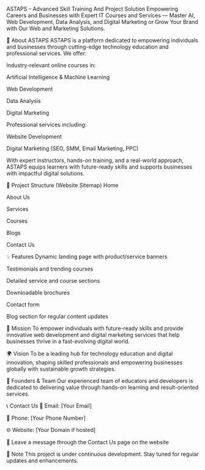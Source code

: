ASTAPS – Advanced Skill Training And Project Solution
Empowering Careers and Businesses with Expert IT Courses and Services — Master AI, Web Development, Data Analysis, and Digital Marketing or Grow Your Brand with Our Web and Marketing Solutions.

🚀 About ASTAPS
ASTAPS is a platform dedicated to empowering individuals and businesses through cutting-edge technology education and professional services. We offer:

Industry-relevant online courses in:

Artificial Intelligence & Machine Learning

Web Development

Data Analysis

Digital Marketing

Professional services including:

Website Development

Digital Marketing (SEO, SMM, Email Marketing, PPC)

With expert instructors, hands-on training, and a real-world approach, ASTAPS equips learners with future-ready skills and supports businesses with impactful digital solutions.

📁 Project Structure (Website Sitemap)
Home

About Us

Services

Courses

Blogs

Contact Us

💡 Features
Dynamic landing page with product/service banners

Testimonials and trending courses

Detailed service and course sections

Downloadable brochures

Contact form

Blog section for regular content updates

🎯 Mission
To empower individuals with future-ready skills and provide innovative web development and digital marketing services that help businesses thrive in a fast-evolving digital world.

🌍 Vision
To be a leading hub for technology education and digital innovation, shaping skilled professionals and empowering businesses globally with sustainable growth strategies.

👤 Founders & Team
Our experienced team of educators and developers is dedicated to delivering value through hands-on learning and result-oriented services.

📞 Contact Us
📧 Email: [Your Email]

📱 Phone: [Your Phone Number]

🌐 Website: [Your Domain if hosted]

📝 Leave a message through the Contact Us page on the website

📌 Note
This project is under continuous development. Stay tuned for regular updates and enhancements.
